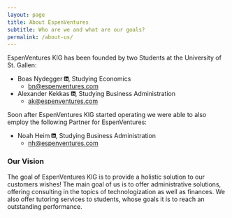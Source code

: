 ```yaml
---
layout: page
title: About EspenVentures
subtitle: Who are we and what are our goals?
permalink: /about-us/
---
```


EspenVentures KlG has been founded by two Students at the University of St. Gallen: 

- Boas Nydegger [<img src="https://github.com/Erd4/Erd4.github.io/raw/master/docs/assets/img/linkedin.svg" width="2%" height="2%">](https://www.linkedin.com/in/BoasNydegger/), Studying Economics
  - [bn@espenventures.com](mailto:bn@espenventures.com)
- Alexander Kekkas [<img src="https://github.com/Erd4/Erd4.github.io/raw/master/docs/assets/img/linkedin.svg" width="2%" height="2%">](https://www.linkedin.com/in/Kekkas/), Studying Business Administration
  - [ak@espenventures.com](mailto:ak@espenventures.com)

Soon after EspenVentures KlG started operating we were able to also employ the following Partner for EspenVentures:

- Noah Heim [<img src="https://github.com/Erd4/Erd4.github.io/raw/master/docs/assets/img/linkedin.svg" width="2%" height="2%">](https://www.linkedin.com/in/noah-heim-9183b920b), Studying Business Administration
  - [nh@espenventures.com](mailto:nh@espenventures.com)


### Our Vision

The goal of EspenVentures KlG is to provide a holistic solution to our customers wishes! The main goal of us is to offer administrative solutions, offering consulting in the topics of technologization as well as finances. We also offer tutoring services to students, whose goals it is to reach an outstanding performance.
